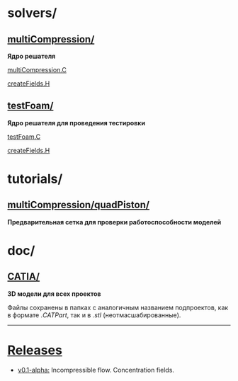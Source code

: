 # solvers/
## [multiCompression/](solvers/multiCompression)
**Ядро решателя**

[multiCompression.C](solvers/multiCompression/multiCompression.C)

[createFields.H](solvers/multiCompression/createFields.H)

## [testFoam/](solvers/testFoam)
**Ядро решателя для проведения тестировки**

[testFoam.C](solvers/multiCompression/testFoam.C)

[createFields.H](solvers/multiCompression/createFields.H)

# tutorials/
## [multiCompression/quadPiston/](tutorials/multiCompression/quadPiston)
**Предварительная сетка для проверки работоспособности моделей**

# doc/
## [CATIA/](doc/CATIA)
**3D модели для всех проектов**

Файлы сохранены в папках с аналогичным названием подпроектов, как в формате _.CATPart_, так и в _.stl_ (неотмасшабированные).

---
# [Releases](https://github.com/StasF1/dualFuelEngine/releases)

- [v0.1-alpha:](https://github.com/StasF1/dualFuelEngine/releases) Incompressible flow. Concentration fields.
